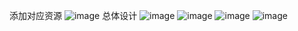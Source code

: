 添加对应资源
![image](https://github.com/user-attachments/assets/73a682df-b092-46d8-b1aa-ac7409c524c1)
总体设计
![image](https://github.com/user-attachments/assets/7bcb83ab-ac03-48da-abd2-affe76833cfd)
![image](https://github.com/user-attachments/assets/cc6af732-43ea-4551-a7f1-88776f20fe0d)
![image](https://github.com/user-attachments/assets/c698c863-b680-49af-9a02-154b25f3e480)
![image](https://github.com/user-attachments/assets/f7144cf3-a9a7-480b-97bd-9f65c51df8a0)


